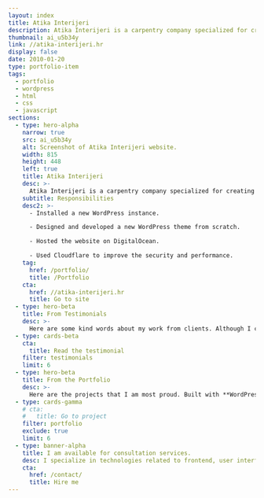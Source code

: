```yaml
---
layout: index
title: Atika Interijeri
description: Atika Interijeri is a carpentry company specialized for creating all kinds of custom furniture. The site runs on WordPress, DigitalOcean, and Cloudflare.
thumbnail: ai_u5b34y
link: //atika-interijeri.hr
display: false
date: 2010-01-20
type: portfolio-item
tags:
  - portfolio
  - wordpress
  - html
  - css
  - javascript
sections:
  - type: hero-alpha
    narrow: true
    src: ai_u5b34y
    alt: Screenshot of Atika Interijeri website.
    width: 815
    height: 448
    left: true
    title: Atika Interijeri
    desc: >-
      Atika Interijeri is a carpentry company specialized for creating all kinds of custom furniture. The site runs on WordPress, DigitalOcean, and Cloudflare.
    subtitle: Responsibilities
    desc2: >-
      - Installed a new WordPress instance.

      - Designed and developed a new WordPress theme from scratch.

      - Hosted the website on DigitalOcean.

      - Used Cloudflare to improve the security and performance.
    tag:
      href: /portfolio/
      title: /Portfolio
    cta:
      href: //atika-interijeri.hr
      title: Go to site
  - type: hero-beta
    title: From Testimonials
    desc: >-
      Here are some kind words about my work from clients. Although I collaborated with clients from more than 10 countries, most of them come from **The United States**.
  - type: cards-beta
    cta:
      title: Read the testimonial
    filter: testimonials
    limit: 6
  - type: hero-beta
    title: From the Portfolio
    desc: >-
      Here are the projects that I am most proud. Built with **WordPress**, **Shopify**, **Jekyll**, and **Hugo**, among others.
  - type: cards-gamma
    # cta:
    #   title: Go to project
    filter: portfolio
    exclude: true
    limit: 6
  - type: banner-alpha
    title: I am available for consultation services.
    desc: I specialize in technologies related to frontend, user interface, and website development.
    cta:
      href: /contact/
      title: Hire me
---
```

